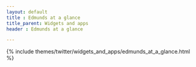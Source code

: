 ```yaml
---
layout: default
title : Edmunds at a glance
title_parent: Widgets and apps
header : Edmunds at a glance

---
```


{% include themes/twitter/widgets_and_apps/edmunds_at_a_glance.html %}